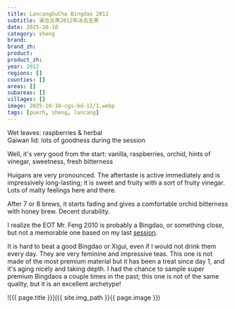 ```yaml
---
title: LancangGuCha Bingdao 2012
subtitle: 澜沧古茶2012年冰岛生茶
date: 2025-10-10
category: sheng
brand: 
brand_zh: 
product: 
product_zh: 
year: 2012
regions: []
counties: []
areas: []
subareas: []
villages: []
image: 2025-10-10-cgs-bd-12/1.webp
tags: [puerh, sheng, lancang]
---
```


Wet leaves: raspberries & herbal\
Gaiwan lid: lots of goodness during the session

Well, it's very good from the start: vanilla, raspberries, orchid, hints of vinegar, sweetness, fresh bitterness

Huigans are very pronounced. The aftertaste is active immediately and is impressively long-lasting; it is sweet and fruity with a sort of fruity vinegar. Lots of malty feelings here and there.

After 7 or 8 brews, it starts fading and gives a comfortable orchid bitterness with honey brew. Decent durability.

I realize the EOT Mr. Feng 2010 is probably a Bingdao, or something close, but not a memorable one based on my last [session](https://fdrx.github.io/sheng/2025/09/17/mrf-sr-10.html).

It is hard to beat a good Bingdao or Xigui, even if I would not drink them every day. They are very feminine and impressive teas. This one is not made of the most premium material but it has been a treat since day 1, and it's aging nicely and taking depth. I had the chance to sample super premium Bingdaos a couple times in the past; this one is not of the same quality, but it is an excellent archetype!

![{{ page.title }}]({{ site.img_path }}{{ page.image }})

